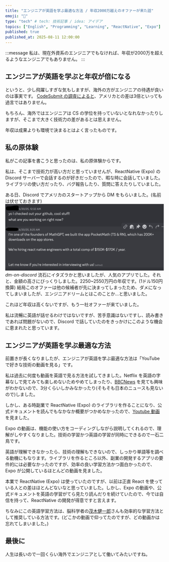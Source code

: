 ```yaml
---
title: "エンジニアが英語を学ぶ最適な方法 / 年収2000万越えのオファーが来た話"
emoji: "🦍"
type: "tech" # tech: 技術記事 / idea: アイデア
topics: ["English", "Programming", "Learning", "ReactNative", "Expo"]
published: true
published_at: 2025-08-11 12:00:00
---
```


:::message
私は、現在外資系のエンジニアでもなければ、年収が2000万を超えるようなエンジニアでもありません。
:::

## エンジニアが英語を学ぶと年収が倍になる
というと、少し飛躍しすぎな気もしますが、海外の方がエンジニアの待遇が良いのは事実です。
[CodeSubmit の調査によると](https://codesubmit.io/blog/software-engineer-salary-by-country/)、アメリカとの差は3倍といっても過言ではありません。

もちろん、海外ではエンジニアは CS の学位を持っていないとなれなかったりしますが、そこまで大きく技術力の差があるとは思えません。

年収は成果よりも環境で決まるとはよく言ったものです。


## 私の原体験
私がこの記事を書こうと思ったのは、私の原体験からです。

私は、そこまで技術力が高い方だと思っていませんが、ReactNative (Expo) の Discord サーバーで会話するのが好きだったので、暇な時に会話していました。ライブラリの使い方だったり、バグ報告したり、質問に答えたりしていました。

ある日、Discord でアメリカのスタートアップから DM をもらいました。(名前は伏せておきます)
![dm_on_discord](/images/english-dev/dm_on_discord.png)
_dm-on-discord_
流石にイタズラかと思いましたが、人気のアプリでした。それと、金額の高さにびっくりしました。2250~2550万円の年収です。(1ドル150円換算)
結局このオファーは他の候補者が先に決まってしまったため、ダメになってしまいましたが、エンジニアドリームとはこのことか...と思いました。

これほど年収は高くないですが、もう一社オファーが来ていました。

私は流暢に英語が話せるわけではないですが、苦手意識はないですし、読み書きであれば問題がないので、Discord で話していたのをきっかけにこのような機会に恵まれたと思っています。

## エンジニアが英語を学ぶ最適な方法
前置きが長くなりましたが、エンジニアが英語を学ぶ最適な方法は「YouTube で好きな技術の動画を見る」です。

私は過去に何度も動画を英語で見る方法を試してきました。Netflix を英語の字幕なしで見てみても楽しめないためやめてしまったり、[BBCNews](https://www.youtube.com/@BBCNews) を見ても興味がわかないので、3分くらいしかみなかったり(そもそも日本のニュースも見ないので)しました。

しかし、ある時副業で ReactNative (Expo) のライブラリを作ることになり、公式ドキュメントを読んでもなかなか概要がつかめなかったので、[Youtube 動画](https://www.youtube.com/watch?v=zReFsPgUdMs&t=1526s)を見ました。

Expo の動画は、機能の使い方をコーディングしながら説明してくれるので、理解がしやすくなりました。技術の学習かつ英語の学習が同時にできるので一石二鳥です。

英語が理解できなかったら、技術の理解もできないので、しっかり単語等を調べる動機にもなります。ライブラリを作るところ以外、副業の開発するアプリの要件的には必要なかったのですが、効率の良い学習方法かつ面白かったので、Expo が公開しているほとんどの動画を見ました。

本業で ReactNative (Expo) は使っていたのですが、以前は正直 React を使っている人との差はほとんどないなと思っていました。しかし、Expo の動画や、公式ドキュメントを英語の学習がてら見たり読んだりを続けていたので、今では自信を持って、ReactNative の開発が得意ですと言えます。

ちなみにこの英語学習方法は、脳科学者の[茂木健一郎](https://www.youtube.com/@kenmogi)さんも効率的な学習方法として推奨している方法です。(どこかの動画で仰ってたのですが、どの動画かは忘れてしまいました。)

## 最後に
人生は長いので一回くらい海外でエンジニアとして働いてみたいですね。
